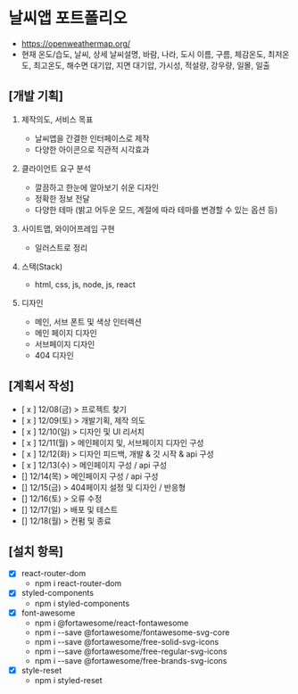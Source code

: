 # 날씨앱 포트폴리오

- https://openweathermap.org/
- 현재 온도/습도, 날씨, 상세 날씨설명, 바람, 나라, 도시 이름, 구름, 체감온도, 최저온도, 최고온도, 해수면 대기압, 지면 대기압, 가시성, 적설량, 강우량, 일몰, 일출

## [개발 기획]

1. 제작의도, 서비스 목표

   - 날씨앱을 간결한 인터페이스로 제작
   - 다양한 아이콘으로 직관적 시각효과

2. 클라이언트 요구 분석

   - 깔끔하고 한눈에 알아보기 쉬운 디자인
   - 정확한 정보 전달
   - 다양한 테마 (밝고 어두운 모드, 계절에 따라 테마를 변경할 수 있는 옵션 등)

3. 사이트맵, 와이어프레임 구현

   - 일러스트로 정리

4. 스택(Stack)

   - html, css, js, node, js, react

5. 디자인
   - 메인, 서브 폰트 및 색상 인터렉션
   - 메인 페이지 디자인
   - 서브페이지 디자인
   - 404 디자인

## [계획서 작성]

- [ x ] 12/08(금) > 프로젝트 찾기
- [ x ] 12/09(토) > 개발기획, 제작 의도
- [ x ] 12/10(일) > 디자인 및 UI 리서치
- [ x ] 12/11(월) > 메인페이지 및, 서브페이지 디자인 구성
- [ x ] 12/12(화) > 디자인 피드백, 개발 & 깃 시작 & api 구성
- [ x ] 12/13(수) > 메인페이지 구성 / api 구성
- [] 12/14(목) > 메인페이지 구성 / api 구성
- [] 12/15(금) > 404페이지 설정 및 디자인 / 반응형
- [] 12/16(토) > 오류 수정
- [] 12/17(일) > 배포 및 테스트
- [] 12/18(월) > 컨펌 및 종료

## [설치 항목]

- [x] react-router-dom
  - npm i react-router-dom
- [x] styled-components
  - npm i styled-components
- [x] font-awesome
  - npm i @fortawesome/react-fontawesome
  - npm i --save @fortawesome/fontawesome-svg-core
  - npm i --save @fortawesome/free-solid-svg-icons
  - npm i --save @fortawesome/free-regular-svg-icons
  - npm i --save @fortawesome/free-brands-svg-icons
- [x] style-reset
  - npm i styled-reset
